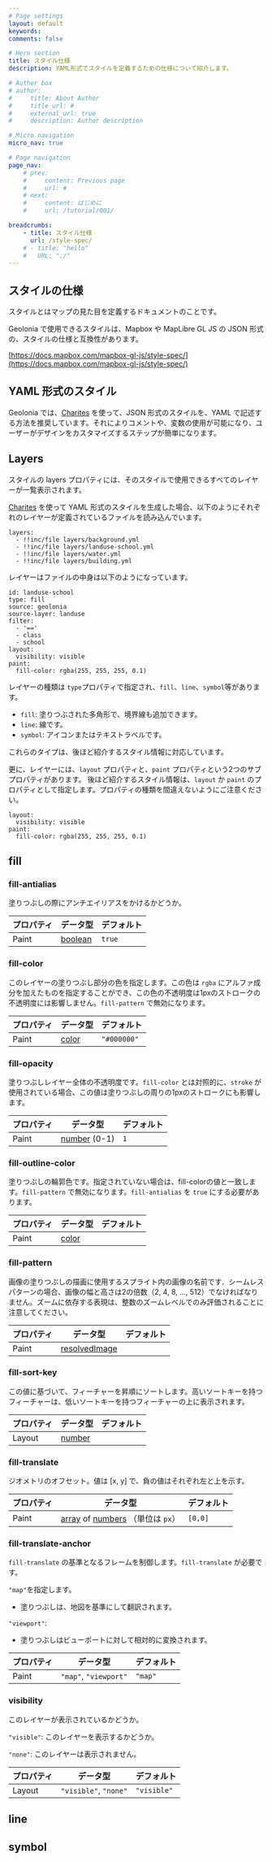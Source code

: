 ```yaml
---
# Page settings
layout: default
keywords:
comments: false

# Hero section
title: スタイル仕様
description: YAML形式でスタイルを定義するための仕様について紹介します。

# Author box
# author:
#     title: About Author
#     title_url: #
#     external_url: true
#     description: Author description

# Micro navigation
micro_nav: true

# Page navigation
page_nav:
    # prev:
    #     content: Previous page
    #     url: #
    # next:
    #     content: はじめに
    #     url: /tutorial/001/

breadcrumbs:
    - title: スタイル仕様
      url: /style-spec/
    # - title: "hello"
    #   URL: "./"
---
```


## スタイルの仕様

スタイルとはマップの見た目を定義するドキュメントのことです。

Geolonia で使用できるスタイルは、Mapbox や MapLibre GL JS の JSON 形式の、スタイルの仕様と互換性があります。

[https://docs.mapbox.com/mapbox-gl-js/style-spec/](https://docs.mapbox.com/mapbox-gl-js/style-spec/)


## YAML 形式のスタイル

Geolonia では、[Charites](https://github.com/geolonia/charites) を使って、JSON 形式のスタイルを、YAML で記述する方法を推奨しています。それによりコメントや、変数の使用が可能になり、ユーザーがデザインをカスタマイズするステップが簡単になります。


## Layers

スタイルの layers プロパティには、そのスタイルで使用できるすべてのレイヤーが一覧表示されます。

[Charites](https://github.com/geolonia/charites) を使って YAML 形式のスタイルを生成した場合、以下のようにそれぞれのレイヤーが定義されているファイルを読み込んでいます。

```
layers:
  - !!inc/file layers/background.yml
  - !!inc/file layers/landuse-school.yml
  - !!inc/file layers/water.yml
  - !!inc/file layers/building.yml
```

レイヤーはファイルの中身は以下のようになっています。

```
id: landuse-school
type: fill
source: geolonia
source-layer: landuse
filter:
  - '=='
  - class
  - school
layout:
  visibility: visible
paint:
  fill-color: rgba(255, 255, 255, 0.1)
```

レイヤーの種類は `type`プロパティで指定され、`fill`、`line`、`symbol`等があります。

- `fill`: 塗りつぶされた多角形で、境界線も追加できます。
- `line`: 線です。
- `symbol`: アイコンまたはテキストラベルです。

これらのタイプは、後ほど紹介するスタイル情報に対応しています。


更に、レイヤーには、`layout` プロパティと、`paint` プロパティという2つのサブプロパティがあります。
後ほど紹介するスタイル情報は、`layout` か `paint` のプロパティとして指定します。プロパティの種類を間違えないようにご注意ください。

```
layout:
  visibility: visible
paint:
  fill-color: rgba(255, 255, 255, 0.1)
```


## fill

### fill-antialias

塗りつぶしの際にアンチエイリアスをかけるかどうか。

| プロパティ | データ型 | デフォルト |
|---------|---------|---------|
| Paint | [boolean](https://maplibre.org/maplibre-gl-js-docs/style-spec/types/#boolean) | `true` |

### fill-color

このレイヤーの塗りつぶし部分の色を指定します。この色は `rgba` にアルファ成分を加えたものを指定することができ、この色の不透明度は1pxのストロークの不透明度には影響しません。`fill-pattern` で無効になります。

| プロパティ | データ型 | デフォルト |
|---------|---------|---------|
| Paint | [color](https://maplibre.org/maplibre-gl-js-docs/style-spec/types/#color) | `"#000000"` |

### fill-opacity

塗りつぶしレイヤー全体の不透明度です。`fill-color` とは対照的に、`stroke` が使用されている場合、この値は塗りつぶしの周りの1pxのストロークにも影響します。

| プロパティ | データ型 | デフォルト |
|---------|---------|---------|
| Paint | [number](https://maplibre.org/maplibre-gl-js-docs/style-spec/types/#number) (0-1) | `1` |

### fill-outline-color

塗りつぶしの輪郭色です。指定されていない場合は、fill-colorの値と一致します。`fill-pattern` で無効になります。`fill-antialias` を `true` にする必要があります。

| プロパティ | データ型 | デフォルト |
|---------|---------|---------|
| Paint | [color](https://maplibre.org/maplibre-gl-js-docs/style-spec/types/#color) |  |

### fill-pattern

画像の塗りつぶしの描画に使用するスプライト内の画像の名前です．シームレスパターンの場合、画像の幅と高さは2の倍数（2, 4, 8, ..., 512）でなければなりません。ズームに依存する表現は、整数のズームレベルでのみ評価されることに注意してください。

| プロパティ | データ型 | デフォルト |
|---------|---------|---------|
| Paint | [resolvedImage](https://maplibre.org/maplibre-gl-js-docs/style-spec/types/#resolvedimage) |  |

### fill-sort-key

この値に基づいて、フィーチャーを昇順にソートします。高いソートキーを持つフィーチャーは、低いソートキーを持つフィーチャーの上に表示されます。

| プロパティ | データ型 | デフォルト |
|---------|---------|---------|
| Layout | [number](https://maplibre.org/maplibre-gl-js-docs/style-spec/types/#number) |  |

### fill-translate

ジオメトリのオフセット。値は [x, y] で、負の値はそれぞれ左と上を示す。

| プロパティ | データ型 | デフォルト |
|---------|---------|---------|
| Paint | [array](https://maplibre.org/maplibre-gl-js-docs/style-spec/types/#array) of [numbers](https://maplibre.org/maplibre-gl-js-docs/style-spec/types/#number) （単位は `px`） | `[0,0]` |

### fill-translate-anchor

`fill-translate` の基準となるフレームを制御します。`fill-translate` が必要です。

`"map"`を指定します。
 - 塗りつぶしは、地図を基準にして翻訳されます。

`"viewport"`:
 - 塗りつぶしはビューポートに対して相対的に変換されます。

| プロパティ | データ型 | デフォルト |
|---------|---------|---------|
| Paint | `"map"`, `"viewport"` | `"map"` |

### visibility

このレイヤーが表示されているかどうか。

`"visible"`:
このレイヤーを表示するかどうか。

`"none"`:
このレイヤーは表示されません。

| プロパティ | データ型 | デフォルト |
|---------|---------|---------|
| Layout | `"visible"`, `"none"` | `"visible"` |

## line

## symbol
